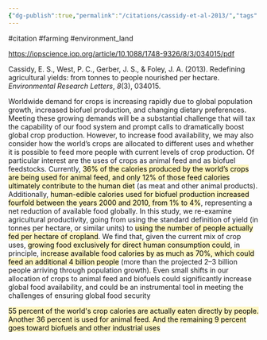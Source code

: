 ```yaml
---
{"dg-publish":true,"permalink":"/citations/cassidy-et-al-2013/","tags":["#animal_feed","#citation","#farming","#environment_land"],"created":"2025-10-23T17:42:44.668+01:00","updated":"2025-10-23T19:18:51.106+01:00"}
---
```


#citation #farming #environment_land 

https://iopscience.iop.org/article/10.1088/1748-9326/8/3/034015/pdf

Cassidy, E. S., West, P. C., Gerber, J. S., & Foley, J. A. (2013). Redefining agricultural yields: from tonnes to people nourished per hectare. _Environmental Research Letters_, _8_(3), 034015.

Worldwide demand for crops is increasing rapidly due to global population growth, increased biofuel production, and changing dietary preferences. Meeting these growing demands will be a substantial challenge that will tax the capability of our food system and prompt calls to dramatically boost global crop production. However, to increase food availability, we may also consider how the world’s crops are allocated to different uses and whether it is possible to feed more people with current levels of crop production. Of particular interest are the uses of crops as animal feed and as biofuel feedstocks. Currently, <mark style="background: #FFF3A3A6;">36% of the calories produced by the world’s crops are being used for animal feed, and only 12% of those feed calories ultimately contribute to the human diet</mark> (as meat and other animal products). Additionally, <mark style="background: #FFF3A3A6;">human-edible calories used for biofuel production increased fourfold between the years 2000 and 2010, from 1% to 4%</mark>, representing a net reduction of available food globally. In this study, we re-examine agricultural productivity, going from using the standard definition of yield (in tonnes per hectare, or similar units) to <mark style="background: #FFF3A3A6;">using the number of people actually fed per hectare of cropland</mark>. We find that, given the current mix of crop uses, <mark style="background: #FFF3A3A6;">growing food exclusively for direct human consumption could</mark>, in principle, <mark style="background: #FFF3A3A6;">increase available food calories by as much as 70%, which could feed an additional 4 billion people</mark> (more than the projected 2–3 billion people arriving through population growth). Even small shifts in our allocation of crops to animal feed and biofuels could significantly increase global food availability, and could be an instrumental tool in meeting the challenges of ensuring global food security

<mark style="background: #FFF3A3A6;">55 percent of the world's crop calories are actually eaten directly by people. Another 36 percent is used for animal feed. And the remaining 9 percent goes toward biofuels and other industrial uses</mark>

